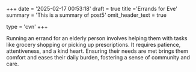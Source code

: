 +++
date = '2025-02-17 00:53:18'
draft = true
title ='Errands for Eve'
summary = 'This is a summary of post5'
omit_header_text = true

type = 'cvn'
+++


Running an errand for an elderly person involves helping them with tasks like <!--more--> grocery shopping or picking up prescriptions. It requires patience, attentiveness, and a kind heart. Ensuring their needs are met brings them comfort and eases their daily burden, fostering a sense of community and care.

